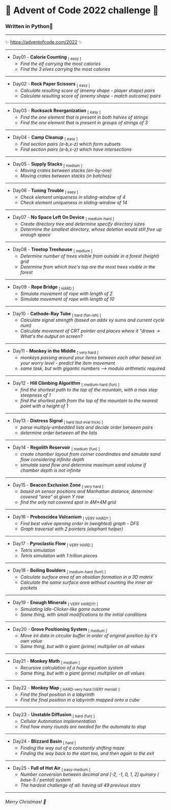 # 🎄 Advent of Code 2022 challenge 🎄

### Written in **Python**🐍
___
✨ https://adventofcode.com/2022 ✨
___
-   Day01 - **Calorie Counting** <sub>[ easy ]</sub>
    -   *Find the elf carrying the most calories*
    -   *Find the 3 elves carrying the most calories*
___
-   Day02 - **Rock Paper Scissors** <sub>[ easy ]</sub>
    -   *Calculate resulting score of (enemy shape - player shape) pairs*
    -   *Calculate resulting score of (enemy shape - match outcome) pairs*
___
-   Day03 - **Rucksack Reorganization** <sub>[ easy ]</sub>
    -   *Find the one element that is present in both halves of strings*
    -   *Find the one element that is present in groups of strings of 3*
___
-   Day04 - **Camp Cleanup** <sub>[ easy ]</sub>
    -   *Find section pairs (a-b,x-z) which form subsets*
    -   *Find section pairs (a-b,x-z) which have intersections*
___
-   Day05 - **Supply Stacks** <sub>[ medium ]</sub>
    -   *Moving crates between stacks (on-by-one)*
    -   *Moving crates between stacks (in batches)*
___
-   Day06 - **Tuning Trouble** <sub>[ easy ]</sub>
    -   *Check element uniqueness in sliding-window of 4*
    -   *Check element uniqueness in sliding-window of 14*
___
-   Day07 - **No Space Left On Device** <sub>[ medium-hard ]</sub>
    -   *Create directory tree and determine specify directory sizes*
    -   *Determine the smallest directory, whose deletion would still free up enough space*
___
-   Day08 - **Treetop Treehouse** <sub>[ medium ]</sub>
    -   *Determine number of trees visible from outside in a forest (height) grid*
    -   *Determine from which tree's top are the most trees visible in the forest*
___
-   Day09 - **Rope Bridge** <sub>[ HARD ]</sub>
    -   *Simulate movement of rope with length of 2*
    -   *Simulate movement of rope with length of 10*
___
-   Day10 - **Cathode-Ray Tube** <sub>[ hard (fun-ish) ]</sub>
    -   *Calculate signal strength (based on addx xy sums and current cycle num)*
    -   *Calculate movement of CRT pointer and places where it "draws -> What's the output on screen?*
___
-   Day11 - **Monkey in the Middle** <sub>[ very hard ]</sub>
    -   *monkeys passing around your items between each other based on your worry level - predict the item movement*
    -   *same task, but with gigantic numbers --> modulo arithmetic required*
___
-   Day12 - **Hill Climbing Algorithm** <sub>[ medium-hard (fun) ]</sub>
    -   *find the shortest path to the top of the mountain, with a max step steepness of 1*
    -   *find the shortest path from the top of the mountain to the nearest point with a height of 1*
___
-   Day13 - **Distress Signal** <sub>[ hard (but eval trick) ]</sub>
    -   *parse multiply-embedded lists and decide order between pairs*
    -   *determine order between all the lists*
___
-   Day14 - **Regolith Reservoir** <sub>[ medium (fun) ]</sub>
    -   *create chamber layout from corner coordinates and simulate sand flow considering infinite depth*
    -   *simulate sand flow and determine maximum sand volume if chamber depth is not infinite*
___
-   Day15 - **Beacon Exclusion Zone** <sub>[ very hard ]</sub>
    -   *based on sensor positions and Manhattan distance, determine covered "area" at given Y row*
    -   *find the only not covered spot in 4M×4M grid*
___
-   Day16 - **Proboscidea Volcanium** <sub>[ VERY HARD!! ]</sub>
    -   *Find best valve opening order in (weighted) graph - DFS*
    -   *Graph traversal with 2 pointers (elephant helper)*
___
-   Day17 - **Pyroclastic Flow** <sub>[ VERY HARD ]</sub>
    -   *Tetris simulation*
    -   *Tetris simulation with 1 trillion pieces*
___
-   Day18 - **Boiling Boulders** <sub>[ medium-hard (fun!) ]</sub>
    -   *Calculate surface area of an obsidian formation in a 3D matrix*
    -   *Calculate the same surface area without counting the inner air pockets*
___
-   Day19 - **Enough Minerals** <sub>[ VERY HARD!!!! ]</sub>
    -   *Simulating Idle-Clicker-like game outcome*
    -   *Same thing, with small modifications to the initial conditions*
___
-   Day20 - **Grove Positioning System** <sub>[ medium ]</sub>
    -   *Move int data in circular buffer in order of original position by it's own value*
    -   *Same thing, but with a giant (prime) multiplier on all values*
___
-   Day21 - **Monkey Math** <sub>[ medium ]</sub>
    -   *Recursive calculation of a huge equation system*
    -   *Same thing, but with a giant (prime) multiplier on all values*
___
-   Day22 - **Monkey Map** <sub>[ HARD-very hard (VERY menial) ]</sub>
    -   *Find the final position in a labyrinth*
    -   *Find the final position in a labyrinth mapped onto a cube*
___
-   Day23 - **Unstable Diffusion** <sub>[ hard (fun) ]</sub>
    -   *Cellular Automation implementation*
    -   *Find how many rounds are needed for the automata to stop*
___
-   Day24 - **Blizzard Basin** <sub>[ hard ]</sub>
    -   *Finding the way out of a constantly shifting maze*
    -   *Finding the way back to the start too, and then again to the exit*
___
-   Day25 - **Full of Hot Air** <sub>[ easy-medium ]</sub>
    -   *Number conversion between decimal and [-2, -1, 0, 1, 2] quinary ( base-5 / pental) system*
    -   *The hardest challenge of all: having all 49 previous stars*
___
###### Merry Christmas! 🎄
